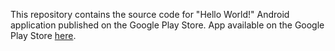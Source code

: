 This repository contains the source code for "Hello World!" Android application published on the Google Play Store.
App available on the Google Play Store <a href="https://play.google.com/store/apps/details?id=com.abdallah_abdelazim.helloworld">here</a>.